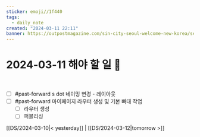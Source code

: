 ```yaml
---
sticker: emoji//1f440
tags:
  - daily_note
created: "2024-03-11 22:11"
banner: https://outpostmagazine.com/sin-city-seoul-welcome-new-korea/seoul-skyline-photo/
---
```

# 2024-03-11 해야 할 일 🎈

​
- [ ] #past-forward  s dot 네이밍 변경 - 레이아웃
- [ ] #past-forward  마이페이지 라우터 생성 및 기본 뼈대 작업
	- [ ] 라우터 생성
	- [ ] 퍼블리싱

[[DS/2024-03-10|< yesterday]] | [[DS/2024-03-12|tomorrow >]]